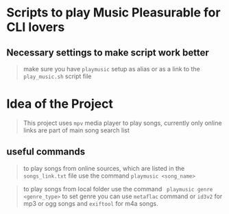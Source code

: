# Scripts to play Music Pleasurable for CLI lovers

## Necessary settings to make script work better
> make sure you have `playmusic` setup as alias or as a link to the `play_music.sh` script file

# Idea of the Project
> This project uses `mpv` media player to play songs,
currently only online links are part of main song search list

## useful commands
> to play songs from online sources, which are listed in the `songs_link.txt` file use the command
    ``` playmusic <song_name> ```


> to play songs from local folder use the command
    ``` playmusic genre <genre_type>```
> to set genre you can use `metaflac` command or `id3v2` for mp3 or ogg songs and `exiftool` for m4a songs.
